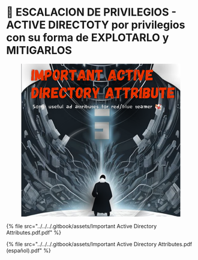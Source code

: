 # 👃 ESCALACION DE PRIVILEGIOS - ACTIVE DIRECTOTY por privilegios con su forma de EXPLOTARLO y MITIGARLOS



<figure><img src="../../../.gitbook/assets/Important-Active-Directory-Attributes-pdf-pdf.png" alt=""><figcaption></figcaption></figure>



{% file src="../../../.gitbook/assets/Important Active Directory Attributes.pdf.pdf" %}



{% file src="../../../.gitbook/assets/Important Active Directory Attributes.pdf (español).pdf" %}
